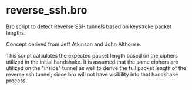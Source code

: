 # reverse_ssh.bro

Bro script to detect Reverse SSH tunnels based on keystroke packet lengths.

Concept derived from Jeff Atkinson and John Althouse.

This script calculates the expected packet length based on the ciphers utilized in the initial handshake. It is assumed that the same ciphers are utilized on the "inside" tunnel as well to derive the full packet length of the reverse ssh tunnel; since bro will not have visibility into that handshake process.
